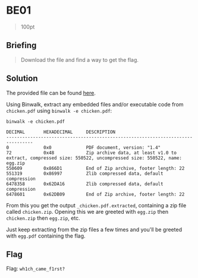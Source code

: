 # BE01
> 100pt

## Briefing
> Download the file and find a way to get the flag.

## Solution
The provided file can be found [here](be01.zip).

Using Binwalk, extract any embedded files and/or executable code from `chicken.pdf` using `binwalk -e chicken.pdf`:

```console
binwalk -e chicken.pdf

DECIMAL       HEXADECIMAL     DESCRIPTION
--------------------------------------------------------------------------------
0             0x0             PDF document, version: "1.4"
72            0x48            Zip archive data, at least v1.0 to extract, compressed size: 550522, uncompressed size: 550522, name: egg.zip
550609        0x866D1         End of Zip archive, footer length: 22
551319        0x86997         Zlib compressed data, default compression
6478358       0x62DA16        Zlib compressed data, default compression
6478601       0x62DB09        End of Zip archive, footer length: 22
```

From this you get the output `_chicken.pdf.extracted`, containing a zip file called `chicken.zip`. Opening this we are greeted with `egg.zip` then `chicken.zip` then `egg.zip`, etc. 

Just keep extracting from the zip files a few times and you'll be greeted with `egg.pdf` containing the flag.

## Flag
Flag: `wh1ch_came_f1rst?`
